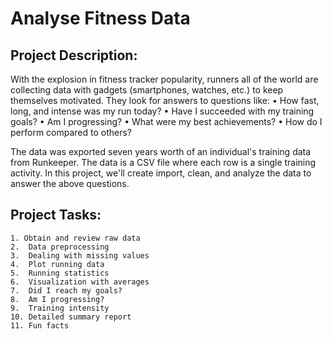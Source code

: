 # Analyse Fitness Data

## Project Description:
With the explosion in fitness tracker popularity, runners all of the world are collecting data with gadgets (smartphones, watches, etc.) to keep themselves motivated. They look for answers to questions like:
•	How fast, long, and intense was my run today?
•	Have I succeeded with my training goals?
•	Am I progressing?
•	What were my best achievements?
•	How do I perform compared to others?

The data was exported seven years worth of an individual's training data from Runkeeper. The data is a CSV file where each row is a single training activity. In this project, we'll create import, clean, and analyze the data to answer the above questions.

## Project Tasks:
    1. Obtain and review raw data
    2.	Data preprocessing
    3.	Dealing with missing values
    4.	Plot running data
    5.	Running statistics
    6.	Visualization with averages
    7.	Did I reach my goals?
    8.	Am I progressing?
    9.	Training intensity
    10.	Detailed summary report
    11.	Fun facts
